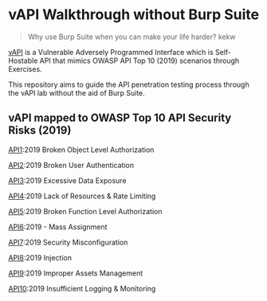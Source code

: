 # vAPI Walkthrough without Burp Suite

> Why use Burp Suite when you can make your life harder? kekw

[vAPI](https://github.com/roottusk/vapi) is a Vulnerable Adversely Programmed Interface which is Self-Hostable API that mimics OWASP API Top 10 (2019) scenarios through Exercises.

This repository aims to guide the API penetration testing process through the vAPI lab without the aid of Burp Suite.

## vAPI mapped to OWASP Top 10 API Security Risks (2019)

[API1](https://github.com/TheSwagLord69/vAPI-Walkthrough/blob/main/Walkthrough/API%201%20-%20Broken%20Object%20Level%20Authorization%20(BOLA).md):2019 Broken Object Level Authorization

[API2](https://github.com/TheSwagLord69/vAPI-Walkthrough/blob/main/Walkthrough/API%202%20-%20Broken%20Authentication.md):2019 Broken User Authentication

[API3](https://github.com/TheSwagLord69/vAPI-Walkthrough/blob/main/Walkthrough/API%203%20-%20Excessive%20Data%20Exposure.md):2019 Excessive Data Exposure

[API4](https://github.com/TheSwagLord69/vAPI-Walkthrough/blob/main/Walkthrough/API%204%20-%20Lack%20of%20Resources%20%26%20Rate%20Limiting.md):2019 Lack of Resources & Rate Limiting

[API5](https://github.com/TheSwagLord69/vAPI-Walkthrough/blob/main/Walkthrough/API%205%20-%20Broken%20Function%20Level%20Authorization.md):2019 Broken Function Level Authorization

[API6](https://github.com/TheSwagLord69/vAPI-Walkthrough/blob/main/Walkthrough/API%206%20-%20Mass%20Assignment.md):2019 - Mass Assignment

[API7](https://github.com/TheSwagLord69/vAPI-Walkthrough/blob/main/Walkthrough/API%207%20-%20Security%20misconfiguration.md):2019 Security Misconfiguration

[API8](https://github.com/TheSwagLord69/vAPI-Walkthrough/blob/main/Walkthrough/API%208%20-%20Injection.md):2019 Injection

[API9](https://github.com/TheSwagLord69/vAPI-Walkthrough/blob/main/Walkthrough/API%209%20-%20Improper%20Assets%20Management.md):2019 Improper Assets Management

[API10](https://github.com/TheSwagLord69/vAPI-Walkthrough/blob/main/Walkthrough/API%2010%20-%20Insufficient%20Logging%20%26%20Monitoring.md):2019 Insufficient Logging & Monitoring
